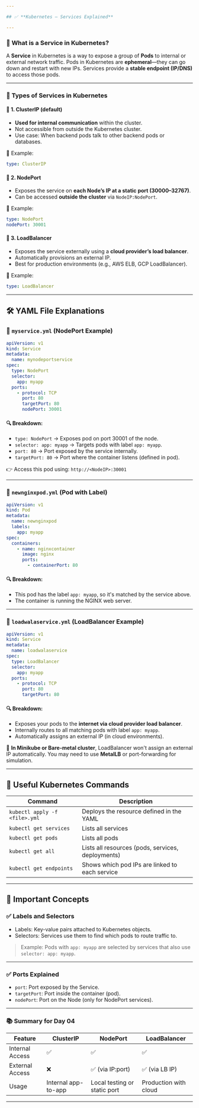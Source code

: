 ```yaml
---

## ✅ **Kubernetes – Services Explained**

---
```


### 📌 **What is a Service in Kubernetes?**

A **Service** in Kubernetes is a way to expose a group of **Pods** to internal or external network traffic. Pods in Kubernetes are **ephemeral**—they can go down and restart with new IPs. Services provide a **stable endpoint (IP/DNS)** to access those pods.

---

### 📁 **Types of Services in Kubernetes**

#### 🔹 1. **ClusterIP** (default)

* **Used for internal communication** within the cluster.
* Not accessible from outside the Kubernetes cluster.
* Use case: When backend pods talk to other backend pods or databases.

🔧 Example:

```yaml
type: ClusterIP
```

#### 🔹 2. **NodePort**

* Exposes the service on **each Node’s IP at a static port (30000–32767)**.
* Can be accessed **outside the cluster** via `NodeIP:NodePort`.

🔧 Example:

```yaml
type: NodePort
nodePort: 30001
```

#### 🔹 3. **LoadBalancer**

* Exposes the service externally using a **cloud provider’s load balancer**.
* Automatically provisions an external IP.
* Best for production environments (e.g., AWS ELB, GCP LoadBalancer).

🔧 Example:

```yaml
type: LoadBalancer
```

---

## 🛠️ YAML File Explanations

### 🔸 `myservice.yml` (NodePort Example)

```yaml
apiVersion: v1
kind: Service
metadata:
  name: mynodeportservice
spec:
  type: NodePort
  selector:
    app: myapp
  ports:
    - protocol: TCP
      port: 80
      targetPort: 80
      nodePort: 30001
```

#### 🔍 Breakdown:

* `type: NodePort` → Exposes pod on port 30001 of the node.
* `selector: app: myapp` → Targets pods with label `app: myapp`.
* `port: 80` → Port exposed by the service internally.
* `targetPort: 80` → Port where the container listens (defined in pod).

👉 Access this pod using: `http://<NodeIP>:30001`

---

### 🔸 `newnginxpod.yml` (Pod with Label)

```yaml
apiVersion: v1
kind: Pod
metadata:
  name: newnginxpod
  labels:
    app: myapp
spec:
  containers:
    - name: nginxcontainer
      image: nginx
      ports:
        - containerPort: 80
```

#### 🔍 Breakdown:

* This pod has the label `app: myapp`, so it's matched by the service above.
* The container is running the NGINX web server.

---

### 🔸 `loadwalaservice.yml` (LoadBalancer Example)

```yaml
apiVersion: v1
kind: Service
metadata:
  name: loadwalaservice
spec:
  type: LoadBalancer
  selector:
    app: myapp
  ports:
    - protocol: TCP
      port: 80
      targetPort: 80
```

#### 🔍 Breakdown:

* Exposes your pods to the **internet via cloud provider load balancer**.
* Internally routes to all matching pods with label `app: myapp`.
* Automatically assigns an external IP (in cloud environments).

🧪 **In Minikube or Bare-metal cluster**, LoadBalancer won't assign an external IP automatically. You may need to use **MetalLB** or port-forwarding for simulation.

---

## 🔧 Useful Kubernetes Commands

| Command                       | Description                                       |
| ----------------------------- | ------------------------------------------------- |
| `kubectl apply -f <file>.yml` | Deploys the resource defined in the YAML          |
| `kubectl get services`        | Lists all services                                |
| `kubectl get pods`            | Lists all pods                                    |
| `kubectl get all`             | Lists all resources (pods, services, deployments) |
| `kubectl get endpoints`       | Shows which pod IPs are linked to each service    |

---

## 🧠 Important Concepts

### ✅ Labels and Selectors

* Labels: Key-value pairs attached to Kubernetes objects.
* Selectors: Services use them to find which pods to route traffic to.

> Example: Pods with `app: myapp` are selected by services that also use `selector: app: myapp`.

---

### ✅ Ports Explained

* `port`: Port exposed by the Service.
* `targetPort`: Port inside the container (pod).
* `nodePort`: Port on the Node (only for NodePort services).

---

### 📚 Summary for Day 04

| Feature         | ClusterIP           | NodePort                     | LoadBalancer          |
| --------------- | ------------------- | ---------------------------- | --------------------- |
| Internal Access | ✅                   | ✅                            | ✅                     |
| External Access | ❌                   | ✅ (via IP\:port)             | ✅ (via LB IP)         |
| Usage           | Internal app-to-app | Local testing or static port | Production with cloud |

---


